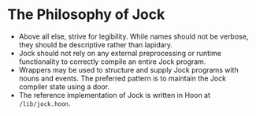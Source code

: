 # The Philosophy of Jock

* Above all else, strive for legibility.  While names should not be verbose, they should be descriptive rather than lapidary.
* Jock should not rely on any external preprocessing or runtime functionality to correctly compile an entire Jock program.
* Wrappers may be used to structure and supply Jock programs with nouns and events.  The preferred pattern is to maintain the Jock compiler state using a door.
* The reference implementation of Jock is written in Hoon at `/lib/jock.hoon`.
